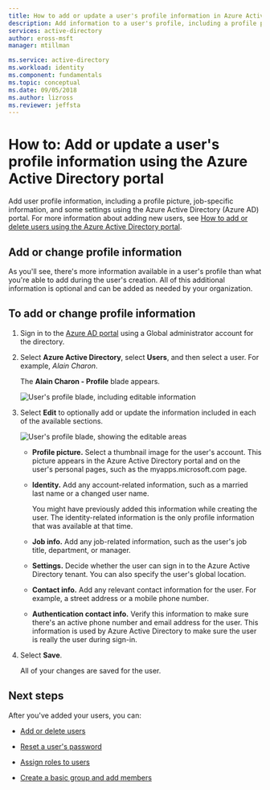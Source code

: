 ```yaml
---
title: How to add or update a user's profile information in Azure Active Directory | Microsoft Docs
description: Add information to a user's profile, including a profile picture, job-specific information, and some settings using the Azure Active Directory portal.
services: active-directory
author: eross-msft
manager: mtillman

ms.service: active-directory
ms.workload: identity
ms.component: fundamentals
ms.topic: conceptual
ms.date: 09/05/2018
ms.author: lizross
ms.reviewer: jeffsta
---
```


# How to: Add or update a user's profile information using the Azure Active Directory portal
Add user profile information, including a profile picture, job-specific information, and some settings using the Azure Active Directory (Azure AD) portal. For more information about adding new users, see [How to add or delete users using the Azure Active Directory portal](add-users-azure-active-directory.md).

## Add or change profile information
As you'll see, there's more information available in a user's profile than what you're able to add during the user's creation. All of this additional information is optional and can be added as needed by your organization.

## To add or change profile information
1. Sign in to the [Azure AD portal](https://portal.azure.com/) using a Global administrator account for the directory.

2. Select **Azure Active Directory**, select **Users**, and then select a user. For example, _Alain Charon_.

    The **Alain Charon - Profile** blade appears.

    ![User's profile blade, including editable information](media/active-directory-users-profile-azure-portal/user-profile-all-blade.png)

3. Select **Edit** to optionally add or update the information included in each of the available sections.

    ![User's profile blade, showing the editable areas](media/active-directory-users-profile-azure-portal/user-profile-edit.png)

    - **Profile picture.** Select a thumbnail image for the user's account. This picture appears in the Azure Active Directory portal and on the user's personal pages, such as the myapps.microsoft.com page.

    - **Identity.** Add any account-related information, such as a married last name or a changed user name. 
    
        You might have previously added this information while creating the user. The identity-related information is the only profile information that was available at that time.

    - **Job info.** Add any job-related information, such as the user's job title, department, or manager.

    - **Settings.** Decide whether the user can sign in to the Azure Active Directory tenant. You can also specify the user's global location.

    - **Contact info.** Add any relevant contact information for the user. For example, a street address or a mobile phone number.

    - **Authentication contact info.** Verify this information to make sure there's an active phone number and email address for the user. This information is used by Azure Active Directory to make sure the user is really the user during sign-in.

4. Select **Save**.

    All of your changes are saved for the user.

## Next steps
After you've added your users, you can:

- [Add or delete users](add-users-azure-active-directory.md)

- [Reset a user's password](active-directory-users-reset-password-azure-portal.md)

- [Assign roles to users](active-directory-users-assign-role-azure-portal.md)

- [Create a basic group and add members](active-directory-groups-create-azure-portal.md)
